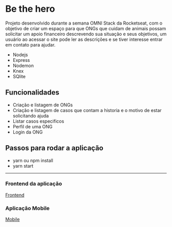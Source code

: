 # Be the hero

Projeto desenvolvido durante a semana OMNI Stack da Rocketseat, com o objetivo de criar um espaço para que ONGs que cuidam de animais possam solicitar um apoio financeiro descrevendo sua situação e seus objetivos, um usuário ao acessar o site pode ler as descrições e se tiver interesse entrar em contato para ajudar.


- Nodejs 
- Express 
- Nodemon
- Knex 
- SQlite

## Funcionalidades

- Criação e listagem de ONGs
- Criação e listagem de casos que contam a historia e o motivo de estar solicitando ajuda
- Listar casos especificos
- Perfil de uma ONG
- Login da ONG


## Passos para rodar a aplicação

- yarn ou npm install
- yarn start

--------------------

### Frontend da aplicação
[Frontend](https://github.com/lcassiol/reactjs-be-the-hero)

### Aplicação Mobile
[Mobile](https://github.com/lcassiol/RN-be-the-hero)
